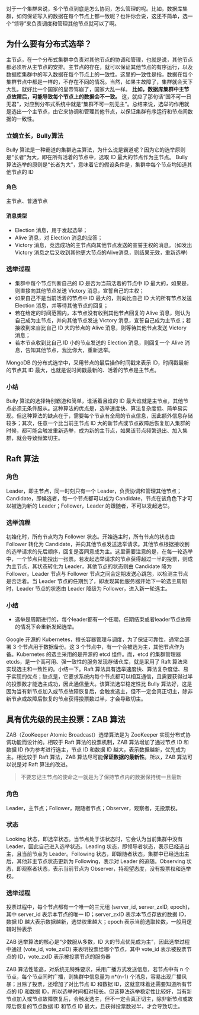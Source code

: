 对于一个集群来说，多个节点到底是怎么协同，怎么管理的呢。比如，数据库集群，如何保证写入的数据在每个节点上都一致呢？也许你会说，这还不简单，选一个“领导”来负责调度和管理其他节点就可以了啊。

## 为什么要有分布式选举？
主节点，在一个分布式集群中负责对其他节点的协调和管理，也就是说，其他节点都必须听从主节点的安排。主节点的存在，就可以保证其他节点的有序运行，以及数据库集群中的写入数据在每个节点上的一致性。这里的一致性是指，数据在每个集群节点中都是一样的，不存在不同的情况。当然，如果主故障了，集群就会天下大乱，就好比一个国家的皇帝驾崩了，国家大乱一样。
**比如，数据库集群中主节点故障后，可能导致每个节点上的数据会不一致。**
这，就应了那句话“国不可一日无君”，对应到分布式系统中就是“集群不可一刻无主”。总结来说，选举的作用就是选出一个主节点，由它来协调和管理其他节点，以保证集群有序运行和节点间数据的一致性。


### 立嫡立长，Bully算法
Bully 算法是一种霸道的集群选主算法，为什么说是霸道呢？因为它的选举原则是“长者”为大，即在所有活着的节点中，选取 ID 最大的节点作为主节点。
Bully 算法选举的原则是“长者为大”，意味着它的假设条件是，集群中每个节点均知道其他节点的 ID

#### 角色
主节点、普通节点
#### 消息类型
* Election 消息，用于发起选举；
* Alive 消息，对 Election 消息的应答；
* Victory 消息，竞选成功的主节点向其他节点发送的宣誓主权的消息。（如发出Victory 消息之后又收到其他更大节点的Alive消息，则结果无效，重新选举)

### 选举过程

* 集群中每个节点判断自己的 ID 是否为当前活着的节点中 ID 最大的，如果是，则直接向其他节点发送 Victory 消息，宣誓自己的主权；
* 如果自己不是当前活着的节点中 ID 最大的，则向比自己 ID 大的所有节点发送 Election 消息，并等待其他节点的回复；
* 若在给定的时间范围内，本节点没有收到其他节点回复的 Alive 消息，则认为自己成为主节点，并向其他节点发送 Victory 消息，宣誓自己成为主节点；若接收到来自比自己 ID 大的节点的 Alive 消息，则等待其他节点发送 Victory 消息；
* 若本节点收到比自己 ID 小的节点发送的 Election 消息，则回复一个 Alive 消息，告知其他节点，我比你大，重新选举。

MongoDB 的分布式选举中，采用节点的最后操作时间戳来表示 ID，时间戳最新的节点其 ID 最大，也就是说时间戳最新的、活着的节点是主节点。

### 小结
Bully 算法的选择特别霸道和简单，谁活着且谁的 ID 最大谁就是主节点，其他节点必须无条件服从。这种算法的优点是，选举速度快、算法复杂度低、简单易实现。但这种算法的缺点在于，需要每个节点有全局的节点信息，因此额外信息存储较多；其次，任意一个比当前主节点 ID 大的新节点或节点故障后恢复加入集群的时候，都可能会触发重新选举，成为新的主节点，如果该节点频繁退出、加入集群，就会导致频繁切主。


## Raft 算法

### 角色
Leader，即主节点，同一时刻只有一个 Leader，负责协调和管理其他节点；Candidate，即候选者，每一个节点都可以成为 Candidate，节点在该角色下才可以被选为新的 Leader；Follower，Leader 的跟随者，不可以发起选举。

### 选举流程
初始化时，所有节点均为 Follower 状态。开始选主时，所有节点的状态由 Follower 转化为 Candidate，并向其他节点发送选举请求。其他节点根据接收到的选举请求的先后顺序，回复是否同意成为主。这里需要注意的是，在每一轮选举中，一个节点只能投出一张票。若发起选举请求的节点获得超过一半的投票，则成为主节点，其状态转化为 Leader，其他节点的状态则由 Candidate 降为 Follower。Leader 节点与 Follower 节点之间会定期发送心跳包，以检测主节点是否活着。当 Leader 节点的任期到了，即发现其他服务器开始下一轮选主周期时，Leader 节点的状态由 Leader 降级为 Follower，进入新一轮选主。

### 小结
* 选举是周期进行的，每个leader都有一个任期，任期结束或者leader节点故障的情况下会重新发起选举。

Google 开源的 Kubernetes，擅长容器管理与调度，为了保证可靠性，通常会部署 3 个节点用于数据备份。这 3 个节点中，有一个会被选为主，其他节点作为备。Kubernetes 的选主采用的是开源的 etcd 组件。而，etcd 的集群管理器 etcds，是一个高可用、强一致性的服务发现存储仓库，就是采用了 Raft 算法来实现选主和一致性的。小结一下。Raft 算法具有选举速度快、算法复杂度低、易于实现的优点；缺点是，它要求系统内每个节点都可以相互通信，且需要获得过半的投票数才能选主成功，因此通信量大。该算法选举稳定性比 Bully 算法好，这是因为当有新节点加入或节点故障恢复后，会触发选主，但不一定会真正切主，除非新节点或故障后恢复的节点获得投票数过半，才会导致切主。

## 具有优先级的民主投票：ZAB 算法

ZAB（ZooKeeper Atomic Broadcast）选举算法是为 ZooKeeper 实现分布式协调功能而设计的。相较于 Raft 算法的投票机制，ZAB 算法增加了通过节点 ID 和数据 ID 作为参考进行选主，节点 ID 和数据 ID 越大，表示数据越新，优先成为主。相比较于 Raft 算法，ZAB 算法尽可能**保证数据的最新性**。所以，ZAB 算法可以说是对 Raft 算法的改进。

> 不要忘记主节点的使命之一就是为了保持节点内的数据保持统一且最新

### 角色

Leader，主节点；Follower，跟随者节点；Observer，观察者，无投票权。

### 状态
Looking 状态，即选举状态。当节点处于该状态时，它会认为当前集群中没有 Leader，因此自己进入选举状态。Leading 状态，即领导者状态，表示已经选出主，且当前节点为 Leader。Following 状态，即跟随者状态，集群中已经选出主后，其他非主节点状态更新为 Following，表示对 Leader 的追随。Observing 状态，即观察者状态，表示当前节点为 Observer，持观望态度，没有投票权和选举权。

### 选举过程
投票过程中，每个节点都有一个唯一的三元组 (server_id, server_zxID, epoch)，其中 server_id 表示本节点的唯一 ID；server_zxID 表示本节点存放的数据 ID，数据 ID 越大表示数据越新，选举权重越大；epoch 表示当前选取轮数，一般用逻辑时钟表示

ZAB 选举算法的核心是“少数服从多数，ID 大的节点优先成为主”，因此选举过程中通过 (vote_id, vote_zxID) 来表明投票给哪个节点，其中 vote_id 表示被投票节点的 ID，vote_zxID 表示被投票节点的服务器



ZAB 算法性能高，对系统无特殊要求，采用广播方式发送信息，若节点中有 n 个节点，每个节点同时广播，则集群中信息量为 n*(n-1) 个消息，容易出现广播风暴；且除了投票，还增加了对比节点 ID 和数据 ID，这就意味着还需要知道所有节点的 ID 和数据 ID，所以选举时间相对较长。但该算法选举稳定性比较好，当有新节点加入或节点故障恢复后，会触发选主，但不一定会真正切主，除非新节点或故障后恢复的节点数据 ID 和节点 ID 最大，且获得投票数过半，才会导致切主。